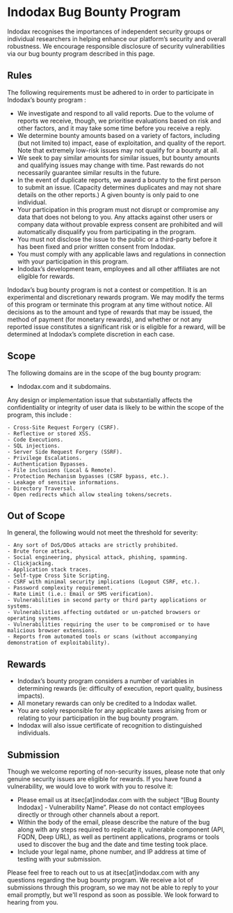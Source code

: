 # Indodax Bug Bounty Program
Indodax recognises the importances of independent security groups or individual researchers in helping enhance our platform’s security and overall robustness. We encourage responsible disclosure of security vulnerabilities via our bug bounty program described in this page. 

## Rules
The following requirements must be adhered to in order to participate in Indodax’s bounty program :
- We investigate and respond to all valid reports. Due to the volume of reports we receive, though, we prioritise evaluations based on risk and other factors, and it may take some time before you receive a reply.
- We determine bounty amounts based on a variety of factors, including (but not limited to) impact, ease of exploitation, and quality of the report. Note that extremely low-risk issues may not qualify for a bounty at all.
- We seek to pay similar amounts for similar issues, but bounty amounts and qualifying issues may change with time. Past rewards do not necessarily guarantee similar results in the future.
- In the event of duplicate reports, we award a bounty to the first person to submit an issue. (Capacity determines duplicates and may not share details on the other reports.) A given bounty is only paid to one individual.
- Your participation in this program must not disrupt or compromise any data that does not belong to you. Any attacks against other users or company data without provable express consent are prohibited and will automatically disqualify you from participating in the program.
- You must not disclose the issue to the public or a third-party before it has been fixed and prior written consent from Indodax.
- You must comply with any applicable laws and regulations in connection with your participation in this program. 
- Indodax’s development team, employees and all other affiliates are not eligible for rewards.

Indodax’s bug bounty program is not a contest or competition. It is an experimental and discretionary rewards program. We may modify the terms of this program or terminate this program at any time without notice. All decisions as to the amount and type of rewards that may be issued, the method of payment (for monetary rewards), and whether or not any reported issue constitutes a significant risk or is eligible for a reward, will be determined at Indodax’s complete discretion in each case.

## Scope
The following domains are in the scope of the bug bounty program:
- Indodax.com and it subdomains.

Any design or implementation issue that substantially affects the confidentiality or integrity of user data is likely to be within the scope of the program, this include : 
```
- Cross-Site Request Forgery (CSRF).
- Reflective or stored XSS.
- Code Executions.
- SQL injections.
- Server Side Request Forgery (SSRF).
- Privilege Escalations.
- Authentication Bypasses.
- File inclusions (Local & Remote).
- Protection Mechanism bypasses (CSRF bypass, etc.).
- Leakage of sensitive informations.
- Directory Traversal.
- Open redirects which allow stealing tokens/secrets. 
```

## Out of Scope
In general, the following would not meet the threshold for severity:
```
- Any sort of DoS/DDoS attacks are strictly prohibited.
- Brute force attack.
- Social engineering, physical attack, phishing, spamming.
- Clickjacking.
- Application stack traces.
- Self-type Cross Site Scripting.
- CSRF with minimal security implications (Logout CSRF, etc.).
- Password complexity requirement.
- Rate Limit (i.e.: Email or SMS verification).
- Vulnerabilities in second party or third party applications or systems.
- Vulnerabilities affecting outdated or un-patched browsers or operating systems.
- Vulnerabilities requiring the user to be compromised or to have malicious browser extensions.
- Reports from automated tools or scans (without accompanying demonstration of exploitability).
```

## Rewards
- Indodax’s bounty program considers a number of variables in determining rewards (ie:  difficulty of execution, report quality, business impacts).
- All monetary rewards can only be credited to a Indodax wallet.
- You are solely responsible for any applicable taxes arising from or relating to your participation in the bug bounty program.
- Indodax will also issue certificate of recognition to distinguished individuals.

## Submission
Though we welcome reporting of non-security issues, please note that only genuine security issues are eligible for rewards. If you have found a vulnerability, we would love to work with you to resolve it:
- Please email us at itsec[at]indodax.com with the subject “[Bug Bounty Indodax] - Vulnerability Name”. Please do not contact employees directly or through other channels about a report.
- Within the body of the email, please describe the nature of the bug along with any steps required to replicate it, vulnerable component (API, FQDN, Deep URL), as well as pertinent applications, programs or tools used to discover the bug and the date and time testing took place.
- Include your legal name, phone number, and IP address at time of testing with your submission.

Please feel free to reach out to us at itsec[at]indodax.com with any questions regarding the bug bounty program. We receive a lot of submissions through this program, so we may not be able to reply to your email promptly, but we'll respond as soon as possible. We look forward to hearing from you.
